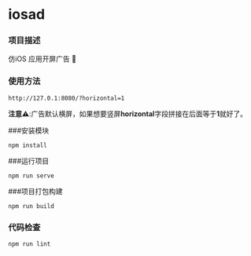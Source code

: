 # iosad

### 项目描述

仿iOS 应用开屏广告 🚀

### 使用方法

```http
http://127.0.1:8080/?horizontal=1
```

**注意**⚠️:广告默认横屏，如果想要竖屏**horizontal**字段拼接在后面等于**1**就好了。


###安装模块

```
npm install
```

###运行项目

```
npm run serve
```

###项目打包构建

```
npm run build
```

### 代码检查

```
npm run lint
```
